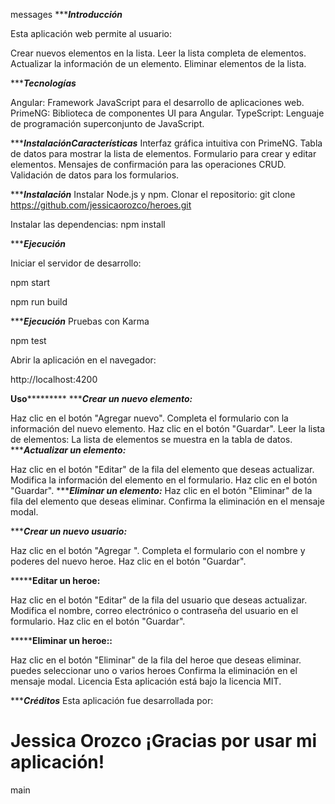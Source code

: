  messages
**************Introducción***********


Esta aplicación web permite al usuario:

Crear nuevos elementos en la lista.
Leer la lista completa de elementos.
Actualizar la información de un elemento.
Eliminar elementos de la lista.


**************Tecnologías***********

Angular: Framework JavaScript para el desarrollo de aplicaciones web.
PrimeNG: Biblioteca de componentes UI para Angular.
TypeScript: Lenguaje de programación superconjunto de JavaScript.

**************InstalaciónCaracterísticas***********
Interfaz gráfica intuitiva con PrimeNG.
Tabla de datos para mostrar la lista de elementos.
Formulario para crear y editar elementos.
Mensajes de confirmación para las operaciones CRUD.
Validación de datos para los formularios.


**************Instalación***********
Instalar Node.js y npm.
Clonar el repositorio:
git clone https://github.com/jessicaorozco/heroes.git

Instalar las dependencias:
npm install

**************Ejecución***********

Iniciar el servidor de desarrollo:

npm start

npm run build

**************Ejecución***********
Pruebas con Karma

npm test



Abrir la aplicación en el navegador:

http://localhost:4200


************************************Uso*********************************************
**************Crear un nuevo elemento:***********

Haz clic en el botón "Agregar nuevo".
Completa el formulario con la información del nuevo elemento.
Haz clic en el botón "Guardar".
Leer la lista de elementos:
La lista de elementos se muestra en la tabla de datos.
**************Actualizar un elemento:***********

Haz clic en el botón "Editar" de la fila del elemento que deseas actualizar.
Modifica la información del elemento en el formulario.
Haz clic en el botón "Guardar".
**************Eliminar un elemento:***********
Haz clic en el botón "Eliminar" de la fila del elemento que deseas eliminar.
Confirma la eliminación en el mensaje modal.

**************Crear un nuevo usuario:***********

Haz clic en el botón "Agregar ".
Completa el formulario con el nombre y poderes del nuevo heroe.
Haz clic en el botón "Guardar".

***************Editar un heroe:**********

Haz clic en el botón "Editar" de la fila del usuario que deseas actualizar.
Modifica el nombre, correo electrónico o contraseña del usuario en el formulario.
Haz clic en el botón "Guardar".

***************Eliminar un heroe::**********

Haz clic en el botón "Eliminar" de la fila del heroe que deseas eliminar.
puedes seleccionar uno o varios heroes
Confirma la eliminación en el mensaje modal.
Licencia
Esta aplicación está bajo la licencia MIT.

**************Créditos***********
Esta aplicación fue desarrollada por:

Jessica Orozco
¡Gracias por usar mi aplicación!
=======

main
